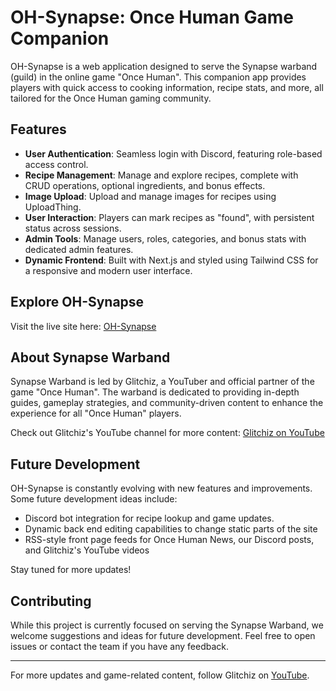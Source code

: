# OH-Synapse: Once Human Game Companion

OH-Synapse is a web application designed to serve the Synapse warband (guild) in the online game "Once Human". This companion app provides players with quick access to cooking information, recipe stats, and more, all tailored for the Once Human gaming community.

## Features

- **User Authentication**: Seamless login with Discord, featuring role-based access control.
- **Recipe Management**: Manage and explore recipes, complete with CRUD operations, optional ingredients, and bonus effects.
- **Image Upload**: Upload and manage images for recipes using UploadThing.
- **User Interaction**: Players can mark recipes as "found", with persistent status across sessions.
- **Admin Tools**: Manage users, roles, categories, and bonus stats with dedicated admin features.
- **Dynamic Frontend**: Built with Next.js and styled using Tailwind CSS for a responsive and modern user interface.

## Explore OH-Synapse

Visit the live site here: [OH-Synapse](https://oh-synapse.up.railway.app/)

## About Synapse Warband

Synapse Warband is led by Glitchiz, a YouTuber and official partner of the game "Once Human". The warband is dedicated to providing in-depth guides, gameplay strategies, and community-driven content to enhance the experience for all "Once Human" players.

Check out Glitchiz's YouTube channel for more content: [Glitchiz on YouTube](https://www.youtube.com/@Glitchiz)

## Future Development

OH-Synapse is constantly evolving with new features and improvements. Some future development ideas include:

- Discord bot integration for recipe lookup and game updates.
- Dynamic back end editing capabilities to change static parts of the site
- RSS-style front page feeds for Once Human News, our Discord posts, and Glitchiz's YouTube videos

Stay tuned for more updates!

## Contributing

While this project is currently focused on serving the Synapse Warband, we welcome suggestions and ideas for future development. Feel free to open issues or contact the team if you have any feedback.

---

For more updates and game-related content, follow Glitchiz on [YouTube](https://www.youtube.com/@Glitchiz).
